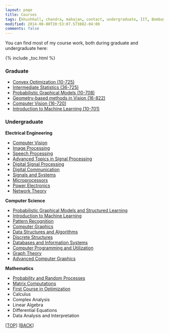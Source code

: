```yaml
---
layout: page
title: Courses
tags: [khushhall, chandra, mahajan, contact, undergraduate, IIT, Bombay, Microsoft Research]
modified: 2014-08-08T20:53:07.573882-04:00
comments: false
---
```


You can find most of my course work, both during graduate and undergraduate here:

{% include _toc.html %}

### Graduate
* [Convex Optimization (10-725)](http://www.stat.cmu.edu/~ryantibs/convexopt/)
* [Intermediate Statistics (36-725)](http://www.stat.cmu.edu/~larry/=stat705/)
* [Probabilistic Graphical Models (10-708)](http://www.cs.cmu.edu/~epxing/Class/10708/)
* [Geometry-based methods in Vision (16-822)](http://vasc.ri.cmu.edu/vision_courses/V_Course_Detail.htm#GB)
* [Computer Vision (16-720)](http://vasc.ri.cmu.edu/vision_courses/G_Course_Detail.htm#720)
* [Introduction to Machine Learning (10-701)](http://www.cs.cmu.edu/~aarti/Class/10701_Spring14/)

### Undergraduate
**Electrical Engineering**  

* [Computer Vision](http://www.ee.iitb.ac.in/web/academics/courses#EE702)
* [Image Processing](http://www.ee.iitb.ac.in/web/academics/courses#EE610)
* [Speech Processing](http://www.ee.iitb.ac.in/web/academics/courses#EE679)
* [Advanced Topics in Signal Processing](http://www.ee.iitb.ac.in/web/academics/courses#EE325)
* [Digital Signal Processing](http://www.ee.iitb.ac.in/web/academics/courses#EE325)
* [Digital Communication](http://www.ee.iitb.ac.in/web/academics/courses#EE338)
* [Signals and Systems](http://www.ee.iitb.ac.in/web/academics/courses#EE210)
* [Microprocessors](http://www.ee.iitb.ac.in/web/academics/courses#EE309)
* [Power Electronics](http://www.ee.iitb.ac.in/web/academics/courses#EE222)
* [Network Theory](http://www.ee.iitb.ac.in/web/academics/courses#EE225)

**Computer Science** 

* [Probabilistic Graphical Models and Structured Learning](http://www.cse.iitb.ac.in/page134?course=CS+726)
* [Introduction to Machine Learning](http://www.cse.iitb.ac.in/page134?course=CS+419)
* [Pattern Recognition](http://www.cse.iitb.ac.in/page134?course=CS+664)
* [Computer Graphics](http://www.cse.iitb.ac.in/page134?course=CS+475)
* [Data Structures and Algorithms](http://www.cse.iitb.ac.in/page134?course=CS+213(M))
* [Discrete Structures](http://www.cse.iitb.ac.in/page134?course=CS+207(M))
* [Databases and Information Systems](http://www.cse.iitb.ac.in/page134?course=CS+317(M))
* [Computer Programming and Utilization](http://www.cse.iitb.ac.in/page134?course=CS+101)
* [Graph Theory](https://www.cse.iitb.ac.in/page134?course=CS+408)
* [Advanced Computer Graphics](https://www.cse.iitb.ac.in/page134?course=CS+775)

**Mathematics**

* [Probability and Random Processes](http://www.ee.iitb.ac.in/web/academics/courses#EE325")
* [Matrix Computations](http://www.ee.iitb.ac.in/web/academics/courses#EE636")
* [First Course in Optimization](http://www.ee.iitb.ac.in/web/academics/courses#EE659")
* Calculus
* Complex Analysis
* Linear Algebra
* Differential Equations
* Data Analysis and Interpretation

[[TOP](/research/courses/)] [[BACK](/research/)]
